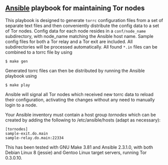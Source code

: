 ## [Ansible](https://www.ansible.com) playbook for maintaining Tor nodes

This playbook is designed to generate `torrc` configuration files from a set of separate text files and then conveniently distribute the config data to a set of Tor nodes. Config data for each node resides in a `conf/node_name` subdirectory, with node_name matching the Ansible host name. Sample config files for both a Tor relay and a Tor exit are included. All subdirectories will be processed automatically. All found `*.in` files can be combined to a torrc file by using
```
$ make gen
```
Generated torrc files can then be distributed by running the Ansible playbook using
```
$ make play
```
Ansible will signal all Tor nodes which received new torrc data to reload their configuration, activating the changes without any need to manually login to a node.

Your Ansible inventory must contain a host group _tornodes_ which can be created by adding the following to /etc/ansible/hosts (adapt as necessary):
```
[tornodes]
sample-exit.do.main
sample-relay.do.main:22334
```

This has been tested with GNU Make 3.81 and Ansible 2.3.1.0, with both Debian Linux 8 (jessie) and Gentoo Linux target servers, running Tor 0.3.0.10.
